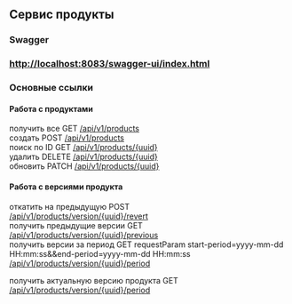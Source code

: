 ## Сервис продукты

### Swagger

### [http://localhost:8083/swagger-ui/index.html](http://localhost:8082/swagger-ui/index.html)

### Основные ссылки

#### Работа с продуктами

получить все GET [/api/v1/products](http://localhost:8083/api/v1/products) <br>
создать POST [/api/v1/products](http://localhost:8083/api/v1/products) <br>
поиск по ID GET [/api/v1/products/{uuid}](http://localhost:8083/api/v1/products/{uuid}) <br>
удалить DELETE [/api/v1/products/{uuid}](http://localhost:8083/api/v1/products/{uuid}) <br>
обновить PATCH [/api/v1/products/{uuid}](http://localhost:8083/api/v1/products/{uuid}) <br>

#### Работа с версиями продукта

откатить на предыдущую POST <br>
[/api/v1/products/version/{uuid}/revert](http://localhost:8083/api/v1/products/version/{uuid}/revert) <br>
получить предыдущие версии GET <br> 
[/api/v1/products/version/{uuid}/previous](http://localhost:8083/api/v1/products/version/{uuid}/previous) <br>
получить версии за период GET requestParam start-period=yyyy-mm-dd HH:mm:ss&&end-period=yyyy-mm-dd HH:mm:ss <br>
[/api/v1/products/version/{uuid}/period](http://localhost:8083/api/v1/products/version/{uuid}/period) <br>

получить актуальную версию продукта GET <br> 
[/api/v1/products/version/{uuid}/period](http://localhost:8083/api/v1/products/version/{uuid}/period) <br>